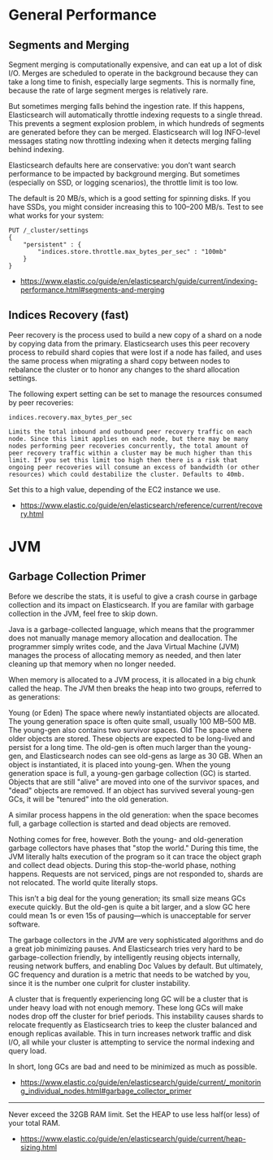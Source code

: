 # General Performance

## Segments and Merging
Segment merging is computationally expensive, and can eat up a lot of disk I/O. Merges are scheduled to operate in the background because they can take a long time to finish, especially large segments. This is normally fine, because the rate of large segment merges is relatively rare.

But sometimes merging falls behind the ingestion rate. If this happens, Elasticsearch will automatically throttle indexing requests to a single thread. This prevents a segment explosion problem, in which hundreds of segments are generated before they can be merged. Elasticsearch will log INFO-level messages stating now throttling indexing when it detects merging falling behind indexing.

Elasticsearch defaults here are conservative: you don’t want search performance to be impacted by background merging. But sometimes (especially on SSD, or logging scenarios), the throttle limit is too low.

The default is 20 MB/s, which is a good setting for spinning disks. If you have SSDs, you might consider increasing this to 100–200 MB/s. Test to see what works for your system:

```
PUT /_cluster/settings
{
    "persistent" : {
        "indices.store.throttle.max_bytes_per_sec" : "100mb"
    }
}
```

- https://www.elastic.co/guide/en/elasticsearch/guide/current/indexing-performance.html#segments-and-merging

## Indices Recovery (fast)

Peer recovery is the process used to build a new copy of a shard on a node by copying data from the primary. Elasticsearch uses this peer recovery process to rebuild shard copies that were lost if a node has failed, and uses the same process when migrating a shard copy between nodes to rebalance the cluster or to honor any changes to the shard allocation settings.

The following expert setting can be set to manage the resources consumed by peer recoveries:

```
indices.recovery.max_bytes_per_sec

Limits the total inbound and outbound peer recovery traffic on each node. Since this limit applies on each node, but there may be many nodes performing peer recoveries concurrently, the total amount of peer recovery traffic within a cluster may be much higher than this limit. If you set this limit too high then there is a risk that ongoing peer recoveries will consume an excess of bandwidth (or other resources) which could destabilize the cluster. Defaults to 40mb.
```

Set this to a high value, depending of the EC2 instance we use.

- https://www.elastic.co/guide/en/elasticsearch/reference/current/recovery.html


# JVM

## Garbage Collection Primer

Before we describe the stats, it is useful to give a crash course in garbage collection and its impact on Elasticsearch. If you are familar with garbage collection in the JVM, feel free to skip down.

Java is a garbage-collected language, which means that the programmer does not manually manage memory allocation and deallocation. The programmer simply writes code, and the Java Virtual Machine (JVM) manages the process of allocating memory as needed, and then later cleaning up that memory when no longer needed.

When memory is allocated to a JVM process, it is allocated in a big chunk called the heap. The JVM then breaks the heap into two groups, referred to as generations:

Young (or Eden)
The space where newly instantiated objects are allocated. The young generation space is often quite small, usually 100 MB–500 MB. The young-gen also contains two survivor spaces.
Old
The space where older objects are stored. These objects are expected to be long-lived and persist for a long time. The old-gen is often much larger than the young-gen, and Elasticsearch nodes can see old-gens as large as 30 GB.
When an object is instantiated, it is placed into young-gen. When the young generation space is full, a young-gen garbage collection (GC) is started. Objects that are still "alive" are moved into one of the survivor spaces, and "dead" objects are removed. If an object has survived several young-gen GCs, it will be "tenured" into the old generation.

A similar process happens in the old generation: when the space becomes full, a garbage collection is started and dead objects are removed.

Nothing comes for free, however. Both the young- and old-generation garbage collectors have phases that "stop the world." During this time, the JVM literally halts execution of the program so it can trace the object graph and collect dead objects. During this stop-the-world phase, nothing happens. Requests are not serviced, pings are not responded to, shards are not relocated. The world quite literally stops.

This isn’t a big deal for the young generation; its small size means GCs execute quickly. But the old-gen is quite a bit larger, and a slow GC here could mean 1s or even 15s of pausing—which is unacceptable for server software.

The garbage collectors in the JVM are very sophisticated algorithms and do a great job minimizing pauses. And Elasticsearch tries very hard to be garbage-collection friendly, by intelligently reusing objects internally, reusing network buffers, and enabling Doc Values by default. But ultimately, GC frequency and duration is a metric that needs to be watched by you, since it is the number one culprit for cluster instability.

A cluster that is frequently experiencing long GC will be a cluster that is under heavy load with not enough memory. These long GCs will make nodes drop off the cluster for brief periods. This instability causes shards to relocate frequently as Elasticsearch tries to keep the cluster balanced and enough replicas available. This in turn increases network traffic and disk I/O, all while your cluster is attempting to service the normal indexing and query load.

In short, long GCs are bad and need to be minimized as much as possible.

- https://www.elastic.co/guide/en/elasticsearch/guide/current/_monitoring_individual_nodes.html#garbage_collector_primer

---
Never exceed the 32GB RAM limit. Set the HEAP to use less half(or less) of your total RAM.

- https://www.elastic.co/guide/en/elasticsearch/guide/current/heap-sizing.html